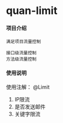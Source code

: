 # quan-limit

#### 项目介绍

```
满足项目流量控制

接口级流量控制
方法级流量控制
```

#### 使用说明

使用注解：
@Limit


1. IP限流
2. 是否发送邮件
3. 关键字限流
